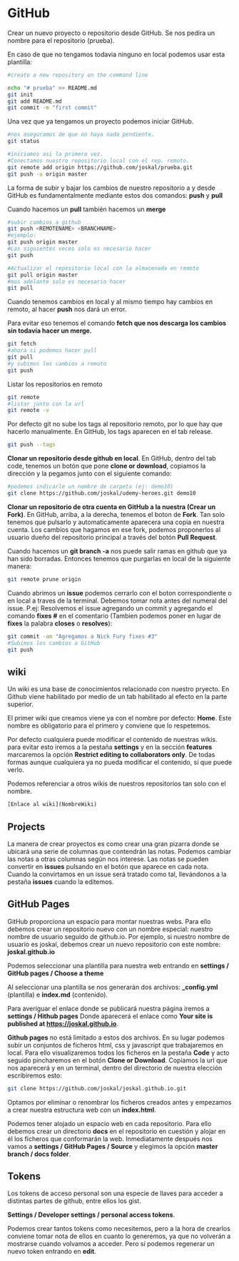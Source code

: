 # GitHub

Crear un nuevo proyecto o repositorio desde GitHub. Se nos pedira un nombre para el repositorio (prueba).

En caso de que no tengamos todavia ninguno en local podemos usar esta plantilla:

```sh
#create a new repository on the command line

echo "# prueba" >> README.md
git init
git add README.md
git commit -m "first commit"
```

Una vez que ya tengamos un proyecto podemos iniciar GitHub.

```sh
#nos aseguramos de que no haya nada pendiente.
git status

#iniciamos asi la primera vez.
#Conectamos nuestro repositorio local con el rep. remoto.
git remote add origin https://github.com/joskal/prueba.git
git push -u origin master

```

La forma de subir y bajar los cambios de nuestro repositorio a y desde GitHub es fundamentalmente mediante estos dos comandos: **push** y **pull**

Cuando hacemos un **pull** también hacemos un **merge**

```sh
#subir cambios a github
git push <REMOTENAME> <BRANCHNAME> 
#ejemplo:
git push origin master
#Las siguientes veces solo es necesario hacer
git push

#Actualizar el repositorio local con la almacenada en remoto
git pull origin master
#mas adelante solo es necesario hacer
git pull
```

Cuando tenemos cambios en local y al mismo tiempo hay cambios en remoto, al hacer **push** nos dará un error.

Para evitar eso tenemos el comando **fetch **que nos descarga los cambios sin todavía hacer un merge**.**

```sh
git fetch
#ahora si podemos hacer pull
git pull
#y subimos los cambios a remoto
git push
```

Listar los repositorios en remoto

```sh
git remote
#listar junto con la url
git remote -v
```

Por defecto git no sube los tags al repositorio remoto, por lo que hay que hacerlo manualmente. En GitHub, los tags aparecen en el tab release.

```sh
git push --tags
```

**Clonar un repositorio desde github en local**. En GitHub, dentro del tab code, tenemos un botón que pone **clone or download**, copiamos la dirección y la pegamos junto con el siguiente comando:

```sh
#podemos indicarle un nombre de carpeta (ej: demo10) 
git clone https://github.com/joskal/udemy-heroes.git demo10
```
**Clonar un repositorio de otra cuenta en GitHub a la nuestra (Crear un Fork)**. En GitHub, arriba, a la derecha, tenemos el boton de **Fork**. Tan solo tenemos que pulsarlo y automaticamente aparecera una copia en nuestra cuenta.
Los cambios que hagamos en ese fork, podemos proponerlos al usuario due&ntilde;o del repositorio principal a trav&eacute;s del bot&oacute;n **Pull Request**.

Cuando hacemos un **git branch -a** nos puede salir ramas en github que ya han sido borradas. Entonces tenemos que purgarlas en local de la siguiente manera: 

```sh
git remote prune origin
```
Cuando abrimos un **issue** podemos cerrarlo con el boton correspondiente o en local a traves de la terminal. Debemos tomar nota antes del numeral del issue. P.ej: Resolvemos el issue agregando un commit y agregando el comando **fixes #** en el comentario (Tambien podemos poner en lugar de **fixes** la palabra **closes** o **resolves**):
```sh
git commit -am "Agregamos a Nick Fury fixes #3"
#Subimos los cambios a GitHub
git push
```
## wiki
Un wiki es una base de conocimientos relacionado con nuestro pryecto. En Github viene habilitado por medio de un tab habilitado al efecto en la parte superior.

El primer wiki que creamos viene ya con el nombre por defecto: **Home**. Este nombre es obligatorio para el primero y conviene que lo respetemos.

Por defecto cualquiera puede modificar el contenido de nuestras wikis. para evitar esto iremos a la pestaña **settings** y en la sección **features** marcaremos la opción **Restrict editing to collaborators only**. De todas formas aunque cualquiera ya no pueda modificar el contenido, sí que puede verlo.

Podemos referenciar a otros wikis de nuestros repositorios tan solo con el nombre.
```html
[Enlace al wiki](NombreWiki)
```
## Projects
La manera de crear proyectos es como crear una gran pizarra donde se ubicará una serie de columnas que contendrán las notas. Podemos cambiar las notas a otras columnas según nos interese. Las notas se pueden convertir en **issues** pulsando en el botón que aparece en cada nota. Cuando la convirtamos en un issue será tratado como tal, llevándonos a la pestaña **issues** cuando la editemos. 
## GitHub Pages
GitHub proporciona un espacio para montar nuestras webs. Para ello debemos crear un repositorio nuevo con un nombre especial: nuestro nombre de usuario seguido de github.io.
Por ejemplo, si nuestro nombre de usuario es joskal, debemos crear un nuevo repositorio con este nombre:
**joskal.github.io**

Podemos seleccionar una plantilla para nuestra web entrando en **settings / GitHub pages / Choose a theme**

Al seleccionar una plantilla se nos generarán dos archivos: **\_config.yml** (plantilla) e **index.md** (contenido).

Para averiguar el enlace donde se publicará nuestra página iremos a **settings / Hithub pages** Donde aparecerá el enlace como **Your site is published at https://joskal.github.io**.

**Github pages** no está limitado a estos dos archivos. En su lugar podemos subir un conjuntos de ficheros html, css y javascript que trabajaremos en local. Para ello visualizaremos todos los ficheros en la pestaña **Code** y acto seguido pincharemos en el botón **Clone or Download**. Copiamos la url que nos aparecerá y en un terminal, dentro del directorio de nuestra elección escribiremos esto:
```bash
git clone https://github.com/joskal/joskal.github.io.git
```
Optamos por eliminar o renombrar los ficheros creados antes y empezamos a crear nuestra estructura web con un **index.html**.

Podemos tener alojado un espacio web en cada repositorio. Para ello debemos crear un directorio **docs** en el repositorio en cuestión y alojar en él los ficheros que conformarán la web. Inmediatamente después nos vamos a **settings / GitHub Pages / Source** y elegimos la opción **master branch / docs folder**.
## Tokens
Los tokens de acceso personal son una especie de llaves para acceder a distintas partes de github, entre ellos los gist.

**Settings / Developer settings / personal access tokens**.

Podemos crear tantos tokens como necesitemos, pero a la hora de crearlos conviene tomar nota de ellos en cuanto lo generemos, ya que no volverán a mostrarse cuando volvamos a acceder. Pero sí podemos regenerar un nuevo token entrando en **edit**. 
